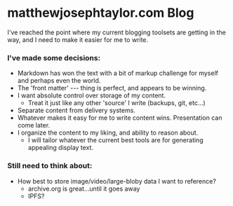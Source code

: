 # matthewjosephtaylor.com Blog

I've reached the point where my current blogging toolsets are getting in the way, and I need to make it easier for me to write.

### I've made some decisions:

- Markdown has won the text with a bit of markup challenge for myself and perhaps even the world.
- The 'front matter' --- thing is perfect, and appears to be winning.
- I want absolute control over storage of my content.
	- Treat it just like any other 'source' I write (backups, git, etc...)
- Separate content from delivery systems.
- Whatever makes it easy for me to write content wins. Presentation can come later.
- I organize the content to my liking, and ability to reason about.
  - I will tailor whatever the current best tools are for generating appealing display text.

### Still need to think about: 
- How best to store image/video/large-bloby data I want to reference?
	- archive.org is great...until it goes away
	- IPFS?
